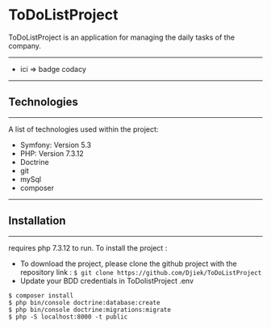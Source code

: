 # ToDoListProject
ToDoListProject is an application for managing the daily tasks of the company.
***
*  ici => badge codacy
***
## Technologies
***
A list of technologies used within the project:
*  Symfony: Version 5.3
*  PHP: Version 7.3.12
*  Doctrine
*  git  
*  mySql 
*  composer
***

## Installation
***
requires php 7.3.12 to run.
To install the project :

*  To download the project, please clone the github project with the repository link :
```$ git clone https://github.com/Djiek/ToDoListProject ```
*  Update your BDD credentials in ToDolistProject .env

```
$ composer install
$ php bin/console doctrine:database:create 
$ php bin/console doctrine:migrations:migrate
$ php -S localhost:8000 -t public
```
